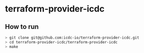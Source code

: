 # terraform-provider-icdc

## How to run
```bash
> git clone git@github.com:icdc-io/terraform-provider-icdc.git
> cd terraform-provider-icdc/terraform-provider-icdc
> make
```
